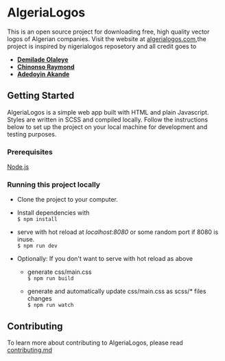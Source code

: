 # AlgeriaLogos

This is an open source project for downloading free, high quality vector logos of Algerian companies. Visit the website at [algerialogos.com](https://algerialogos.com),the project is 
inspired by nigerialogos reposetory and all credit goes to

* [**Demilade Olaleye**](https://github.com/Demilad)
* [**Chinonso Raymond**](https://twitter.com/ChinonsoRay) 
* [**Adedoyin Akande**](https://github.com/aeadedoyin)

## Getting Started

AlgeriaLogos is a simple web app built with HTML and plain Javascript. Styles are written in SCSS and compiled locally. Follow the instructions below to set up the project on your local machine for development and testing purposes. 

### Prerequisites
[Node.js](https://nodejs.org/)

### Running this project locally
- Clone the project to your computer.  
- Install dependencies with  
`$ npm install`  

- serve with hot reload at _localhost:8080_ or some random port if 8080 is inuse.  
`$ npm run dev`  

- Optionally: If you don't want to serve with hot reload as above  
    - generate css/main.css  
    `$ npm run build`  
  
    - generate and automatically update css/main.css as scss/* files changes  
    `$ npm run watch`

## Contributing

To learn more about contributing to AlgeriaLogos, please read [contributing.md](https://github.com/PaystackHQ/nigerialogos/blob/master/contributing.md)


